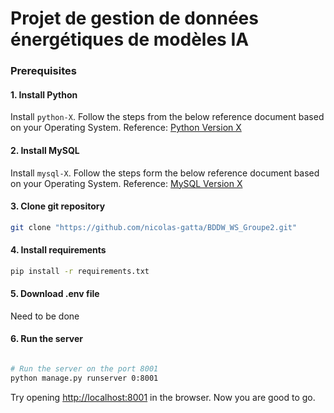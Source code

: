 # Projet de gestion de données énergétiques de modèles IA

### Prerequisites

#### 1. Install Python
Install ```python-X```. Follow the steps from the below reference document based on your Operating System.
Reference: [Python Version X](https://www.python.org/)

#### 2. Install MySQL
Install ```mysql-X```. Follow the steps form the below reference document based on your Operating System.
Reference: [MySQL Version X](https://www.mysql.com/fr/)

#### 3. Clone git repository
```bash
git clone "https://github.com/nicolas-gatta/BDDW_WS_Groupe2.git"
```

#### 4. Install requirements
```bash
pip install -r requirements.txt
```

#### 5. Download .env file
Need to be done

#### 6. Run the server
```bash

# Run the server on the port 8001
python manage.py runserver 0:8001
```
Try opening [http://localhost:8001](http://localhost:8001) in the browser.
Now you are good to go.
